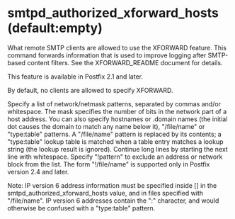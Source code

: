 # smtpd_authorized_xforward_hosts (default:empty) 


What remote SMTP clients are allowed to use the XFORWARD feature.  This
command forwards information that is used to improve logging after
SMTP-based content filters. See the XFORWARD_README document for
details.



This feature is available in Postfix 2.1 and later.



By default, no clients are allowed to specify XFORWARD.



Specify a list of network/netmask patterns, separated by commas
and/or whitespace. The mask specifies the number of bits in the
network part of a host address. You can also specify hostnames or
.domain names (the initial dot causes the domain to match any name
below it),  "/file/name" or "type:table" patterns.  A "/file/name"
pattern is replaced by its contents; a "type:table" lookup table
is matched when a table entry matches a lookup string (the lookup
result is ignored).  Continue long lines by starting the next line
with whitespace. Specify "!pattern" to exclude an address or network
block from the list. The form "!/file/name" is supported only in
Postfix version 2.4 and later.  

 Note: IP version 6 address information must be specified inside
[] in the smtpd_authorized_xforward_hosts value, and in
files specified with "/file/name".  IP version 6 addresses contain
the ":" character, and would otherwise be confused with a "type:table"
pattern.  



